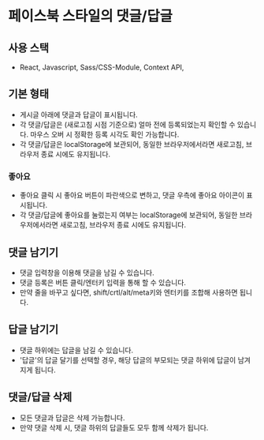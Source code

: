 # 페이스북 스타일의 댓글/답글

## 사용 스택

- React, Javascript, Sass/CSS-Module, Context API,

## 기본 형태

- 게시글 아래에 댓글과 답글이 표시됩니다.
- 각 댓글/답글은 (새로고침 시점 기준으로) 얼마 전에 등록되었는지 확인할 수 있습니다. 마우스 오버 시 정확한 등록 시각도 확인 가능합니다.
- 각 댓글/답글은 localStorage에 보관되어, 동일한 브라우저에서라면 새로고침, 브라우저 종료 시에도 유지됩니다.

### 좋아요

- 좋아요 클릭 시 좋아요 버튼이 파란색으로 변하고, 댓글 우측에 좋아요 아이콘이 표시됩니다.
- 각 댓글/답글에 좋아요를 눌렀는지 여부는 localStorage에 보관되어, 동일한 브라우저에서라면 새로고침, 브라우저 종료 시에도 유지됩니다.

## 댓글 남기기

- 댓글 입력창을 이용해 댓글을 남길 수 있습니다.
- 댓글 등록은 버튼 클릭/엔터키 입력을 통해 할 수 있습니다.
- 만약 줄을 바꾸고 싶다면, shift/crtl/alt/meta키와 엔터키를 조합해 사용하면 됩니다.

## 답글 남기기

- 댓글 하위에는 답글을 남길 수 있습니다.
- '답글'의 답글 달기를 선택할 경우, 해당 답글의 부모되는 댓글 하위에 답글이 남겨지게 됩니다.

## 댓글/답글 삭제

- 모든 댓글과 답글은 삭제 가능합니다.
- 만약 댓글 삭제 시, 댓글 하위의 답글들도 모두 함께 삭제가 됩니다.
